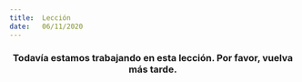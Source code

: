 ```yaml
---
title:  Lección
date:   06/11/2020
---
```


### <center>Todavía estamos trabajando en esta lección. Por favor, vuelva más tarde.</center>